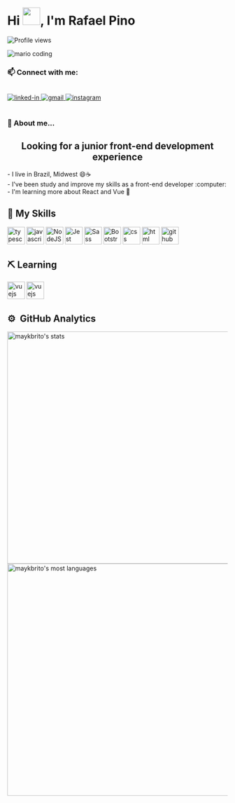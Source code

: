 <h1 align="left">Hi <img src="https://raw.githubusercontent.com/kaueMarques/kaueMarques/master/hi.gif" width="40">, I'm Rafael Pino</h1>
<p align="left"> <img src="https://komarev.com/ghpvc/?username=rafaeldsmp&color=yellow" alt="Profile views"/> </p>
<div>
  <img
    src="https://i.imgur.com/1ZvVkDc.gif" 
    alt="mario coding"/>
</div>

<div>
  <h3>
    📫 Connect with me:
  </h3>
  <br />
  <a href="https://www.linkedin.com/in/rafael-pino-739442a3/">
    <img 
      src="https://img.shields.io/badge/Linkedin-0077B5?style=for-the-badge&amp;logo=LinkedIn&amp;logoColor=white" 
      alt="linked-in">
  </a>
  <a href="mailto:rafaeltsd@gmail.com">
    <img 
      src="https://img.shields.io/badge/Gmail-D14836?style=for-the-badge&amp;logo=Gmail&amp;logoColor=white" alt="gmail">
  </a>
  <a href="https://www.instagram.com/rafael.pinoo/">
    <img 
      src="https://img.shields.io/badge/Instagram-E4405F?style=for-the-badge&amp;logo=instagram&amp;logoColor=white" 
      alt="instagram">
  </a>
  
</div>

<br>

<h3> 📁 About me...</h3>
<div>
  <h2 align="center">Looking for a junior front-end development experience</h2>
  <p>- I live in Brazil, Midwest 😄☕<br>
- I've been study and improve my skills as a front-end developer :computer:<br>
  - I'm learning more about React and Vue 💖</p>
</div>

## 🧠 My Skills
<div> 
<img src="https://cdn.icon-icons.com/icons2/2107/PNG/512/file_type_typescript_official_icon_130107.png" alt="typescript" width="40" height="40" style="max-width:100%;"></img>
<img src="https://cdn.icon-icons.com/icons2/2108/PNG/512/javascript_icon_130900.png" alt="javascript" width="40" height="40" style="max-width:100%;"></img>
<img src="https://cdn.jsdelivr.net/gh/devicons/devicon/icons/nodejs/nodejs-original.svg" alt="NodeJS" width="40" height="40" style="max-width:100%;"></img>
<img src="https://cdn.jsdelivr.net/gh/devicons/devicon/icons/jest/jest-plain.svg" alt="Jest" width="40" height="40" style="max-width:100%;"></img>
<img src="https://cdn.jsdelivr.net/gh/devicons/devicon/icons/sass/sass-original.svg" alt="Sass" width="40" height="40" style="max-width:100%;"></img>
<img src="https://cdn.jsdelivr.net/gh/devicons/devicon/icons/bootstrap/bootstrap-original-wordmark.svg" alt="Bootstrap" width="40" height="40" style="max-width:100%;"></img>
<img src="https://cdn.icon-icons.com/icons2/2107/PNG/512/file_type_css_icon_130661.png" alt="css" width="40" height="40" style="max-width:100%;"></img>
<img src="https://cdn.icon-icons.com/icons2/2415/PNG/512/html_original_wordmark_logo_icon_146478.png" alt="html" width="40" height="40" style="max-width:100%;"></img>
<img src="https://cdn.icon-icons.com/icons2/936/PNG/512/github-logo_icon-icons.com_73546.png" alt="github" width="40" height="40" style="max-width:100%;"></img>
</div>

## ⛏ Learning
<div>
<img src="https://cdn.jsdelivr.net/gh/devicons/devicon/icons/react/react-original.svg" alt="vuejs" width="40" height="40" style="max-width:100%;"></img>
<img src="https://cdn.icon-icons.com/icons2/2415/PNG/512/vuejs_original_logo_icon_146304.png" alt="vuejs" width="40" height="40" style="max-width:100%;"></img>
</div>

## ⚙️ &nbsp;GitHub Analytics

<p align="left">
<img width="530em" src="https://github-readme-stats.vercel.app/api?username=rafaeldsmp&show_icons=true&theme=vision-friendly-dark" alt="maykbrito's stats"/>
<img width="530em" src="https://github-readme-stats.vercel.app/api/top-langs/?username=rafaeldsmp&layout=compact&theme=vision-friendly-dark" alt="maykbrito's most languages"/>
</p>

<br><br>
